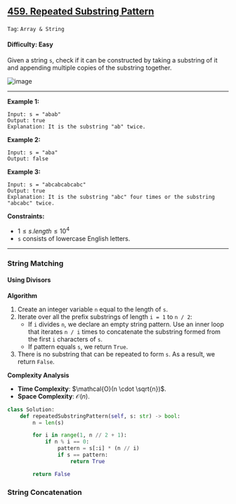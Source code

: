 ## [459. Repeated Substring Pattern](https://leetcode.com/problems/repeated-substring-pattern/description/)

```Tag```: ```Array & String```

#### Difficulty: Easy

Given a string ```s```, check if it can be constructed by taking a substring of it and appending multiple copies of the substring together.

![image](https://github.com/quananhle/Python/assets/35042430/f3f24956-8359-4b85-ba4d-17a2f40f990e)

---

__Example 1:__

```
Input: s = "abab"
Output: true
Explanation: It is the substring "ab" twice.
```

__Example 2:__
```
Input: s = "aba"
Output: false
```

__Example 3:__
```
Input: s = "abcabcabcabc"
Output: true
Explanation: It is the substring "abc" four times or the substring "abcabc" twice.
```

__Constraints:__

- $1 \le s.length \le 10^{4}$
- ```s``` consists of lowercase English letters.

---

### String Matching

#### Using Divisors

__Algorithm__

1. Create an integer variable ```n``` equal to the length of ```s```.
2. Iterate over all the prefix substrings of length ```i = 1``` to ```n / 2```:
    - If ```i``` divides ```n```, we declare an empty string pattern. Use an inner loop that iterates ```n / i``` times to concatenate the substring formed from the first ```i``` characters of ```s```.
    - If pattern equals ```s```, we return ```True```.
3. There is no substring that can be repeated to form ```s```. As a result, we return ```False```.

__Complexity Analysis__

- __Time Complexity__: $\mathcal{O}(n \cdot \sqrt{n})$.
- __Space Complexity__: $\mathcal{O}(n)$.

```Python
class Solution:
    def repeatedSubstringPattern(self, s: str) -> bool:
        n = len(s)

        for i in range(1, n // 2 + 1):
            if n % i == 0:
                pattern = s[:i] * (n // i)
                if s == pattern:
                    return True

        return False
```

### String Concatenation

```Python

```
